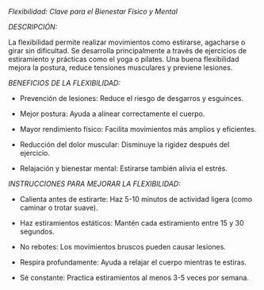 *Flexibilidad: Clave para el Bienestar Físico y Mental*

*DESCRIPCIÓN:*

La flexibilidad permite realizar movimientos como estirarse, agacharse o girar sin dificultad. Se desarrolla principalmente a través de ejercicios de estiramiento y prácticas como el yoga o pilates. Una buena flexibilidad mejora la postura, reduce tensiones musculares y previene lesiones.

*BENEFICIOS DE LA FLEXIBILIDAD:*

- Prevención de lesiones: Reduce el riesgo de desgarros y esguinces.

- Mejor postura: Ayuda a alinear correctamente el cuerpo.

- Mayor rendimiento físico: Facilita movimientos más amplios y eficientes.

- Reducción del dolor muscular: Disminuye la rigidez después del ejercicio.

- Relajación y bienestar mental: Estirarse también alivia el estrés.

*INSTRUCCIONES PARA MEJORAR LA FLEXIBILIDAD:*

- Calienta antes de estirarte: Haz 5-10 minutos de actividad ligera (como caminar o trotar suave).

- Haz estiramientos estáticos: Mantén cada estiramiento entre 15 y 30 segundos.

- No rebotes: Los movimientos bruscos pueden causar lesiones.

- Respira profundamente: Ayuda a relajar el cuerpo mientras te estiras.

- Sé constante: Practica estiramientos al menos 3-5 veces por semana.

